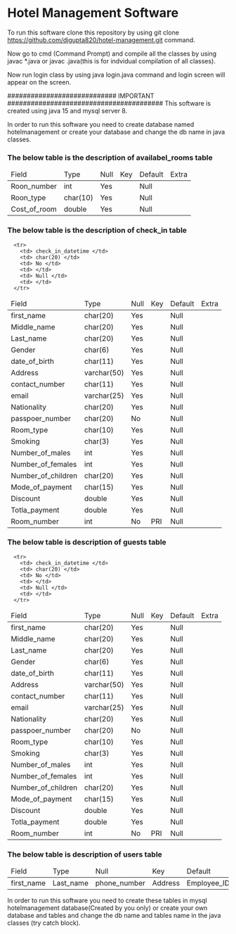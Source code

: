 # Hotel Management Software

To run this software clone this repository by using git clone https://github.com/djgupta820/hotel-management.git command.

Now go to cmd (Command Prompt) and compile all the classes by using javac *.java or javac <filename>.java(this is for indvidual compilation of all classes).

Now run login class by using java login.java command and login screen will appear on the screen.

############################ IMPORTANT ########################################
This software is created using java 15 and mysql server 8.

In order to run this software you need to create database named hotelmanagement or create your database and change the db name in java classes.

### The below table is the description of availabel_rooms table

  <table> 
    <thead> 
      <tr> 
        <td> Field </td>
        <td> Type </td>
        <td> Null </td>
        <td> Key </td>
        <td> Default </td>
        <td> Extra </td>
      </tr>
    </thead>
    <tbody> 
      <tr> 
        <td> Roon_number </td> 
        <td> int </td>
        <td> Yes </td>
        <td> </td>
        <td> Null </td>
        <td> </td>
      </tr>
      <tr> 
        <td> Roon_type </td> 
        <td> char(10) </td>
        <td> Yes </td>
        <td> </td>
        <td> Null </td>
        <td> </td>
      </tr>
      <tr> 
        <td> Cost_of_room </td> 
        <td> double </td>
        <td> Yes </td>
        <td> </td>
        <td> Null </td>
        <td> </td>
      </tr>
    </tbody>
  </table>
 
### The below table is the description of check_in table
 <table> 
    <thead> 
      <tr> 
        <td> Field </td>
        <td> Type </td>
        <td> Null </td>
        <td> Key </td>
        <td> Default </td>
        <td> Extra </td>
      </tr>
    </thead>
    <tbody> 
      <tr> 
        <td> first_name </td> 
        <td> char(20) </td>
        <td> Yes </td>
        <td> </td>
        <td> Null </td>
        <td> </td>
      </tr>
      <tr> 
        <td> Middle_name </td> 
        <td> char(20) </td>
        <td> Yes </td>
        <td> </td>
        <td> Null </td>
        <td> </td>
      </tr>
      <tr> 
        <td> Last_name </td> 
        <td> char(20) </td>
        <td> Yes </td>
        <td> </td>
        <td> Null </td>
        <td> </td>
      </tr>
      <tr> 
        <td> Gender </td> 
        <td> char(6) </td>
        <td> Yes </td>
        <td> </td>
        <td> Null </td>
        <td> </td>
      </tr>
      <tr> 
        <td> date_of_birth </td> 
        <td> char(11) </td>
        <td> Yes </td>
        <td> </td>
        <td> Null </td>
        <td> </td>
      </tr>
      <tr> 
        <td> Address </td> 
        <td> varchar(50) </td>
        <td> Yes </td>
        <td> </td>
        <td> Null </td>
        <td> </td>
      </tr>
      <tr> 
        <td> contact_number </td> 
        <td> char(11) </td>
        <td> Yes </td>
        <td> </td>
        <td> Null </td>
        <td> </td>
      </tr>
      <tr> 
        <td> email </td> 
        <td> varchar(25) </td>
        <td> Yes </td>
        <td> </td>
        <td> Null </td>
        <td> </td>
      </tr>
      <tr> 
        <td> Nationality </td> 
        <td> char(20) </td>
        <td> Yes </td>
        <td> </td>
        <td> Null </td>
        <td> </td>
      </tr>
      <tr> 
        <td> passpoer_number </td> 
        <td> char(20) </td>
        <td> No </td>
        <td> </td>
        <td> Null </td>
        <td> </td>
      </tr>
      <tr> 
        <td> Room_type </td> 
        <td> char(10) </td>
        <td> Yes </td>
        <td> </td>
        <td> Null </td>
        <td> </td>
      </tr>
      <tr> 
        <td> Smoking </td> 
        <td> char(3) </td>
        <td> Yes </td>
        <td> </td>
        <td> Null </td>
        <td> </td>
      </tr>
      <tr> 
        <td> Number_of_males </td> 
        <td> int </td>
        <td> Yes </td>
        <td> </td>
        <td> Null </td>
        <td> </td>
      </tr>
      <tr> 
        <td> Number_of_females </td> 
        <td> int </td>
        <td> Yes </td>
        <td> </td>
        <td> Null </td>
        <td> </td>
      </tr>
      <tr> 
        <td> Number_of_children </td> 
        <td> char(20) </td>
        <td> Yes </td>
        <td> </td>
        <td> Null </td>
        <td> </td>
      </tr>
      <tr> 
        <td> Mode_of_payment </td> 
        <td> char(15) </td>
        <td> Yes </td>
        <td> </td>
        <td> Null </td>
        <td> </td>
      </tr> 
      <tr> 
        <td> Discount </td> 
        <td> double </td>
        <td> Yes </td>
        <td> </td>
        <td> Null </td>
        <td> </td>
      </tr>
      <tr> 
        <td> Totla_payment </td> 
        <td> double </td>
        <td> Yes </td>
        <td> </td>
        <td> Null </td>
        <td> </td>
      </tr>
      <tr> 
        <td> Room_number </td> 
        <td> int </td>
        <td> No </td>
        <td> PRI </td>
        <td> Null </td>
        <td> </td>
      </tr>
      
      <tr> 
        <td> check_in_datetime </td> 
        <td> char(20) </td>
        <td> No </td>
        <td> </td>
        <td> Null </td>
        <td> </td>
      </tr>
   </tbody>
  </table>

### The below table is description of guests table
  <table> 
    <thead> 
      <tr> 
        <td> Field </td>
        <td> Type </td>
        <td> Null </td>
        <td> Key </td>
        <td> Default </td>
        <td> Extra </td>
      </tr>
    </thead>
    <tbody> 
      <tr> 
        <td> first_name </td> 
        <td> char(20) </td>
        <td> Yes </td>
        <td> </td>
        <td> Null </td>
        <td> </td>
      </tr>
      <tr> 
        <td> Middle_name </td> 
        <td> char(20) </td>
        <td> Yes </td>
        <td> </td>
        <td> Null </td>
        <td> </td>
      </tr>
      <tr> 
        <td> Last_name </td> 
        <td> char(20) </td>
        <td> Yes </td>
        <td> </td>
        <td> Null </td>
        <td> </td>
      </tr>
      <tr> 
        <td> Gender </td> 
        <td> char(6) </td>
        <td> Yes </td>
        <td> </td>
        <td> Null </td>
        <td> </td>
      </tr>
      <tr> 
        <td> date_of_birth </td> 
        <td> char(11) </td>
        <td> Yes </td>
        <td> </td>
        <td> Null </td>
        <td> </td>
      </tr>
      <tr> 
        <td> Address </td> 
        <td> varchar(50) </td>
        <td> Yes </td>
        <td> </td>
        <td> Null </td>
        <td> </td>
      </tr>
      <tr> 
        <td> contact_number </td> 
        <td> char(11) </td>
        <td> Yes </td>
        <td> </td>
        <td> Null </td>
        <td> </td>
      </tr>
      <tr> 
        <td> email </td> 
        <td> varchar(25) </td>
        <td> Yes </td>
        <td> </td>
        <td> Null </td>
        <td> </td>
      </tr>
      <tr> 
        <td> Nationality </td> 
        <td> char(20) </td>
        <td> Yes </td>
        <td> </td>
        <td> Null </td>
        <td> </td>
      </tr>
      <tr> 
        <td> passpoer_number </td> 
        <td> char(20) </td>
        <td> No </td>
        <td> </td>
        <td> Null </td>
        <td> </td>
      </tr>
      <tr> 
        <td> Room_type </td> 
        <td> char(10) </td>
        <td> Yes </td>
        <td> </td>
        <td> Null </td>
        <td> </td>
      </tr>
      <tr> 
        <td> Smoking </td> 
        <td> char(3) </td>
        <td> Yes </td>
        <td> </td>
        <td> Null </td>
        <td> </td>
      </tr>
      <tr> 
        <td> Number_of_males </td> 
        <td> int </td>
        <td> Yes </td>
        <td> </td>
        <td> Null </td>
        <td> </td>
      </tr>
      <tr> 
        <td> Number_of_females </td> 
        <td> int </td>
        <td> Yes </td>
        <td> </td>
        <td> Null </td>
        <td> </td>
      </tr>
      <tr> 
        <td> Number_of_children </td> 
        <td> char(20) </td>
        <td> Yes </td>
        <td> </td>
        <td> Null </td>
        <td> </td>
      </tr>
      <tr> 
        <td> Mode_of_payment </td> 
        <td> char(15) </td>
        <td> Yes </td>
        <td> </td>
        <td> Null </td>
        <td> </td>
      </tr> 
      <tr> 
        <td> Discount </td> 
        <td> double </td>
        <td> Yes </td>
        <td> </td>
        <td> Null </td>
        <td> </td>
      </tr>
      <tr> 
        <td> Totla_payment </td> 
        <td> double </td>
        <td> Yes </td>
        <td> </td>
        <td> Null </td>
        <td> </td>
      </tr>
      <tr> 
        <td> Room_number </td> 
        <td> int </td>
        <td> No </td>
        <td> PRI </td>
        <td> Null </td>
        <td> </td>
      </tr>
      
      <tr> 
        <td> check_in_datetime </td> 
        <td> char(20) </td>
        <td> No </td>
        <td> </td>
        <td> Null </td>
        <td> </td>
      </tr>
   </tbody>
  </table>

### The below table is description of users table
  <table> 
    <thead> 
      <tr> 
        <td> Field </td>
        <td> Type </td>
        <td> Null </td>
        <td> Key </td>
        <td> Default </td>
        <td> Extra </td>
      </tr>
    </thead>
    </tbody>
      <tr> 
        <td> first_name </td>
        <td> Last_name </td>
        <td> phone_number </td>
        <td> Address </td>
        <td> Employee_ID </td>
        <td> work_phone_number </td>
        <td> Username </td>
        <td> Password </td>
      </tr>
    </tbody>
 </table>

In order to run this software you need to create these tables in mysql 
hotelmanagement database(Created by you only) or create your own database 
and tables and change the db name and tables name in the java classes (try catch block).
